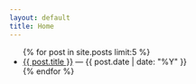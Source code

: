 ```yaml
---
layout: default
title: Home
---
```


<ul>
  {% for post in site.posts limit:5 %}
    <li><a href="{{ post.url }}">{{ post.title }}</a> — {{ post.date | date: "%Y" }}</li>
  {% endfor %}
</ul>







